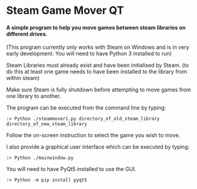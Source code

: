 # Steam Game Mover QT
#### A simple program to help you move games between steam libraries on different drives.
(This program currently only works with Steam on Windows and is in very early development. 
You will need to have Python 3 installed to run)

Steam Libraries must already exist and have been initialised by Steam. (to do this at least one game needs to have been 
installed to the library from within steam) 

Make sure Steam is fully shutdown before attempting to move games from one library to another.

The program can be executed from the command line by typing:

```:> Python ./steammover1.py directory_of_old_steam_library directory_of_new_steam_library```

Follow the on-screen instruction to select the game you wish to move.

I also provide a graphical user interface which can be executed by typing:

```:> Python ./mainwindow.py```

You will need to have PyQt5 installed to use the GUI.

```:> Python -m pip install pyqt5```

